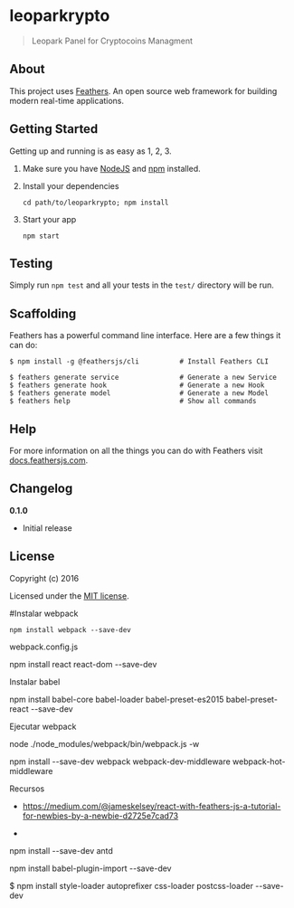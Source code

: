 # leoparkrypto

> Leopark Panel for Cryptocoins Managment 

## About

This project uses [Feathers](http://feathersjs.com). An open source web framework for building modern real-time applications.

## Getting Started

Getting up and running is as easy as 1, 2, 3.

1. Make sure you have [NodeJS](https://nodejs.org/) and [npm](https://www.npmjs.com/) installed.
2. Install your dependencies

    ```
    cd path/to/leoparkrypto; npm install
    ```

3. Start your app

    ```
    npm start
    ```

## Testing

Simply run `npm test` and all your tests in the `test/` directory will be run.

## Scaffolding

Feathers has a powerful command line interface. Here are a few things it can do:

```
$ npm install -g @feathersjs/cli          # Install Feathers CLI

$ feathers generate service               # Generate a new Service
$ feathers generate hook                  # Generate a new Hook
$ feathers generate model                 # Generate a new Model
$ feathers help                           # Show all commands
```

## Help

For more information on all the things you can do with Feathers visit [docs.feathersjs.com](http://docs.feathersjs.com).

## Changelog

__0.1.0__

- Initial release

## License

Copyright (c) 2016

Licensed under the [MIT license](LICENSE).



#Instalar webpack

    npm install webpack --save-dev


webpack.config.js

npm install react react-dom --save-dev

Instalar babel

npm install babel-core babel-loader babel-preset-es2015 babel-preset-react --save-dev


Ejecutar webpack

node ./node_modules/webpack/bin/webpack.js -w


npm install --save-dev webpack webpack-dev-middleware webpack-hot-middleware

Recursos
+ https://medium.com/@jameskelsey/react-with-feathers-js-a-tutorial-for-newbies-by-a-newbie-d2725e7cad73

+ 


 npm install --save-dev antd


npm install  babel-plugin-import --save-dev

$ npm install style-loader  autoprefixer  css-loader postcss-loader  --save-dev 